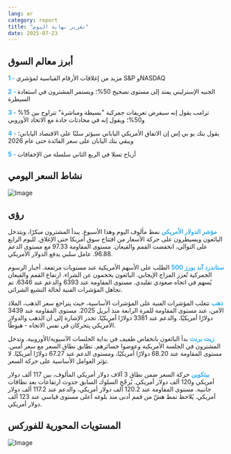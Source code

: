 ```yaml
---
lang: ar
category: report
title: "تقرير نهاية اليوم"
date: 2025-07-23
---
```



<h2>أبرز معالم السوق</h2>
<strong style="color: #2caef7;">1 - </strong> مزيد من إغلاقات الأرقام القياسية لمؤشري S&P وNASDAQ

<strong style="color: #2caef7;">2 - </strong> الجنيه الإسترليني يمتد إلى مستوى تصحيح 50%؛ ويستمر المشترون في استعادة السيطرة

<strong style="color: #2caef7;">3 - </strong> ترامب يقول إنه سيفرض تعريفات جمركية "بسيطة ومباشرة" تتراوح بين 15% و50%؛ ويقول إنه في محادثات جادة مع الاتحاد الأوروبي

<strong style="color: #2caef7;">4 - </strong> يقول بنك يو بي إس إن الاتفاق الأمريكي الياباني سيؤثر سلبًا على الاقتصاد الياباني؛ ويبقي بنك اليابان على سعر الفائدة حتى عام 2026

<strong style="color: #2caef7;">5 - </strong> أرباح تسلا في الربع الثاني سلسلة من الإخفاقات



<h2>نشاط السعر اليومي</h2>
<img src="https://markleighedu.github.io/img/Jul-2025/23-Jul-2025/price.jpg" alt="Image"/>

<h2>رؤى</h2>
<strong style="color: #2caef7;">مؤشر الدولار الأمريكي</strong> نمط مألوف اليوم وهذا الأسبوع. يبدأ المشترون مبكرًا، ويتدخل البائعون ويسيطرون على حركة الأسعار من افتتاح سوق أمريكا حتى الإغلاق. لليوم الرابع على التوالي، انخفضت القمم والقيعان. مستوى المقاومة 97.33 مع مستوى الدعم 96.88. عامل سلبي يدفع الدولار الأمريكي.

<strong style="color: #2caef7;">ستاندرد آند بورز 500</strong> الطلب على الأسهم الأمريكية عند مستويات مرتفعة. أخبار الرسوم الجمركية تُعزز المزاج الإيجابي. البائعون يحجمون عن الشراء. ارتفاع القمم والقيعان يُسهم في اتجاه صعودي تقليدي. مستوى المقاومة عند 6393 والدعم عند 6346. تم تجاهل المؤشرات الفنية لحالة التشبع الشرائي.

<strong style="color: #2caef7;">ذهب</strong> تتغلب المؤشرات الفنية على المؤشرات الأساسية، حيث يتراجع سعر الذهب، الملاذ الآمن، عند مستوى المقاومة للمرة الرابعة منذ أبريل 2025. مستوى المقاومة عند 3439 دولارًا أمريكيًا، والدعم عند 3381 دولارًا أمريكيًا. تجدر الإشارة إلى أن الذهب والدولار الأمريكي يتحركان في نفس الاتجاه - هبوطًا.

<strong style="color: #2caef7;">زيت برنت</strong> بدأ البائعون بانخفاض طفيف في بداية الجلسات الآسيوية/الأوروبية. وتدخل المشترون في الجلسة الأمريكية وعوضوا خسائرهم. تطابق نطاق السعر مع سعر أمس. مستوى المقاومة عند 68.20 دولارًا أمريكيًا، ومستوى الدعم عند 67.27 دولارًا أمريكيًا. لا تؤثر العوامل الأساسية على حركة السعر.

<strong style="color: #2caef7;">بيتكوين</strong> حركة السعر ضمن نطاق 3 آلاف دولار أمريكي المألوف، بين 117 ألف دولار أمريكي و120 ألف دولار أمريكي. يُرجّح السلوك السابق حدوث ارتفاعات بعد نطاقات جانبية. مستوى المقاومة عند 120.2 ألف دولار أمريكي، والدعم عند 117.2 ألف دولار أمريكي. يُلاحظ نمط هشّ من قمم أدنى منذ بلوغه أعلى مستوى قياسي عند 123 ألف دولار أمريكي.



<h2>المستويات المحورية للفوركس</h2>
<img src="https://markleighedu.github.io/img/Jul-2025/23-Jul-2025/pivot.jpg" alt="Image"/>